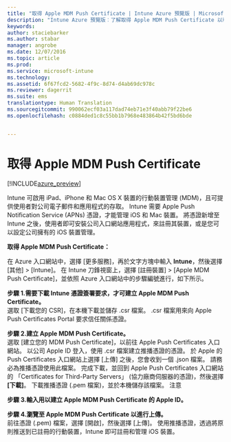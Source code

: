 ```yaml
---
title: "取得 Apple MDM Push Certificate | Intune Azure 預覽版 | Microsoft Docs"
description: "Intune Azure 預覽版︰了解取得 Apple MDM Push Certificate 以利用 Intune 管理 iOS 裝置的步驟。"
keywords: 
author: staciebarker
ms.author: stabar
manager: angrobe
ms.date: 12/07/2016
ms.topic: article
ms.prod: 
ms.service: microsoft-intune
ms.technology: 
ms.assetid: 6f67fcd2-5682-4f9c-8d74-d4ab69dc978c
ms.reviewer: dagerrit
ms.suite: ems
translationtype: Human Translation
ms.sourcegitcommit: 990062ecf03a117dad74eb71e3f40abb79f22be6
ms.openlocfilehash: c0884ded1c8c55bb1b7968e483864b42f5bd6bde


---
```


# <a name="get-an-apple-mdm-push-certificate"></a>取得 Apple MDM Push Certificate 

[!INCLUDE[azure_preview](../includes/azure_preview.md)]

Intune 可啟用 iPad、iPhone 和 Mac OS X 裝置的行動裝置管理 (MDM)，且可提供使用者對公司電子郵件和應用程式的存取。 Intune 需要 Apple Push Notification Service (APNs) 憑證，才能管理 iOS 和 Mac 裝置。 將憑證新增至 Intune 之後，使用者即可安裝公司入口網站應用程式，來註冊其裝置，或是您可以設定公司擁有的 iOS 裝置管理。

**取得 Apple MDM Push Certificate：**<br>

在 Azure 入口網站中，選擇 [更多服務]，再於文字方塊中輸入 **Intune**，然後選擇 [其他]  >  [Intune]。 在 Intune 刀鋒視窗上，選擇 [註冊裝置]  >  [Apple MDM Push Certificate]，並依照 Azure 入口網站中的步驟編號進行，如下所示。

**步驟 1.需要下載 Intune 憑證簽署要求，才可建立 Apple MDM Push Certificate。**<br>
選取 [下載您的 CSR]，在本機下載並儲存 .csr 檔案。 .csr 檔案用來向 Apple Push Certificates Portal 要求信任關係憑證。

**步驟 2.建立 Apple MDM Push Certificate。**<br>
選取 [建立您的 MDM Push Certificate]，以前往 Apple Push Certificates 入口網站。 以公司 Apple ID 登入，使用 .csr 檔案建立推播憑證的憑證。 於 Apple 的 Push Certificates 入口網站上選擇 [上傳] 之後，您會收到一個 .json 檔案。 請務必為推播憑證使用此檔案。 完成下載，並回到 Apple Push Certificates 入口網站的 「Certificates for Third-Party Servers」 (協力廠商伺服器的憑證)，然後選擇 **[下載]**。 下載推播憑證 (.pem 檔案)，並於本機儲存該檔案。
注意

**步驟 3.輸入用以建立 Apple MDM Push Certificate 的 Apple ID。**

**步驟 4.瀏覽至 Apple MDM Push Certificate 以進行上傳。**<br>
前往憑證 (.pem) 檔案，選擇 [開啟]，然後選擇 [上傳]。 使用推播憑證，透過將原則推送到已註冊的行動裝置，Intune 即可註冊和管理 iOS 裝置。



<!--HONumber=Feb17_HO1-->


